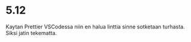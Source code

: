 # 5.12

Kaytan Prettier VSCodessa niin en halua linttia sinne sotketaan turhasta. Siksi jatin tekematta.
